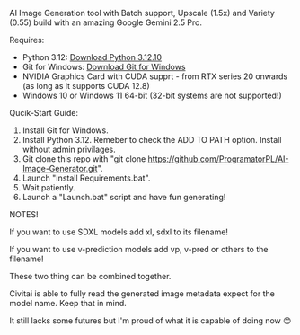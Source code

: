 AI Image Generation tool with Batch support, Upscale (1.5x) and Variety (0.55) build with an amazing Google Gemini 2.5 Pro.

Requires:
- Python 3.12: [Download Python 3.12.10](https://www.python.org/downloads/release/python-31210/)
- Git for Windows: [Download Git for Windows](https://git-scm.com/downloads/win)
- NVIDIA Graphics Card with CUDA supprt - from RTX series 20 onwards (as long as it supports CUDA 12.8)
- Windows 10 or Windows 11 64-bit (32-bit systems are not supported!)

Qucik-Start Guide:
1. Install Git for Windows.
2. Install Python 3.12. Remeber to check the ADD TO PATH option. Install without admin privilages.
3. Git clone this repo with "git clone https://github.com/ProgramatorPL/AI-Image-Generator.git".
4. Launch "Install Requirements.bat".
5. Wait patiently.
6. Launch a "Launch.bat" script and have fun generating!

NOTES!

If you want to use SDXL models add xl, sdxl to its filename!

If you want to use v-prediction models add vp, v-pred or others to the filename!

These two thing can be combined together.

Civitai is able to fully read the generated image metadata expect for the model name. Keep that in mind.

It still lacks some futures but I'm proud of what it is capable of doing now 😊
